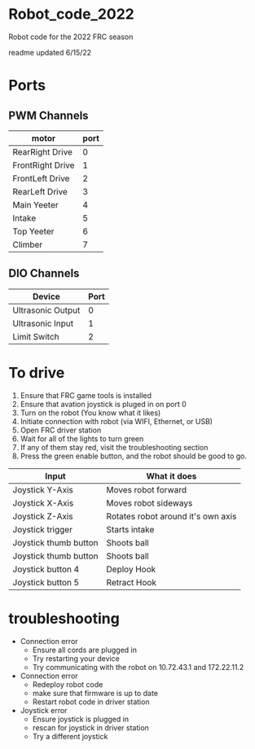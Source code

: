 # Robot_code_2022

Robot code for the 2022 FRC season

readme updated 6/15/22

# Ports

<h2>PWM Channels</h2>

|motor|port|
|---|---|
|RearRight Drive|0|
|FrontRight Drive|1|
|FrontLeft Drive|2|
|RearLeft Drive|3|
|Main Yeeter|4|
|Intake|5|
|Top Yeeter|6|
|Climber|7|

<h2>DIO Channels</h2>

|Device|Port|
|---|---|
|Ultrasonic Output|0|
|Ultrasonic Input|1|
|Limit Switch|2|


# To drive

<ol>
    <li>Ensure that FRC game tools is installed</li>
    <li>Ensure that avation joystick is pluged in on port 0</li>
    <li>Turn on the robot (You know what it likes)</li>
    <li>Initiate connection with robot (via WIFI, Ethernet, or USB)</li>
    <li>Open FRC driver station</li>
    <li>Wait for all of the lights to turn green</li>
    <li>If any of them stay red, visit the troubleshooting section </li>
    <li>Press the green enable button, and the robot should be good to go.</li>
</ol>

|Input|What it does|
|---|---|
|Joystick Y-Axis|Moves robot forward|
|Joystick X-Axis|Moves robot sideways|
|Joystick Z-Axis|Rotates robot around it's own axis|
|Joystick trigger|Starts intake|
|Joystick thumb button|Shoots ball|
|Joystick thumb button|Shoots ball|
|Joystick button 4|Deploy Hook|
|Joystick button 5|Retract Hook|

# troubleshooting

<ul>
    <li>Connection error
        <ul>
            <li>Ensure all cords are plugged in</li>
            <li>Try restarting your device</li>
            <li>Try communicating with the robot on 10.72.43.1 and 172.22.11.2</li>
        </ul>
    </li>
    <li>Connection error
        <ul>
            <li>Redeploy robot code</li>
            <li>make sure that firmware is up to date</li>
            <li>Restart robot code in driver station</li>
        </ul>
    </li>
    <li>Joystick error
        <ul>
            <li>Ensure joystick is plugged in</li>
            <li>rescan for joystick in driver station</li>
            <li>Try a different joystick</li>
        </ul>
    </li>
    
</ul>
